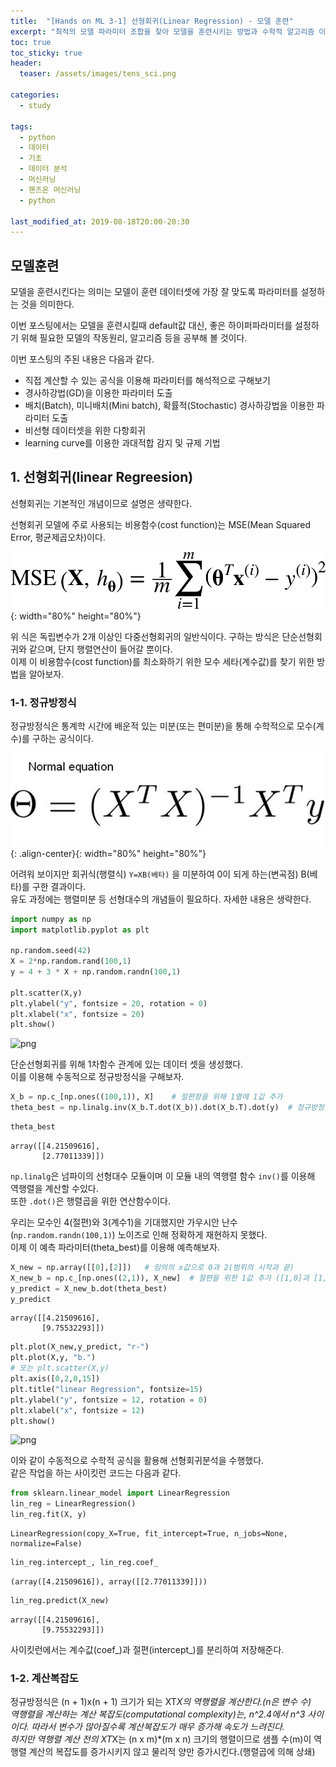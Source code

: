 ```yaml
---
title:  "[Hands on ML 3-1] 선형회귀(Linear Regression) - 모델 훈련"
excerpt: "최적의 모델 파라미터 조합을 찾아 모델을 훈련시키는 방법과 수학적 알고리즘 이론에 대해 알아보자"
toc: true
toc_sticky: true
header:
  teaser: /assets/images/tens_sci.png

categories:
  - study

tags:
  - python
  - 데이터
  - 기초
  - 데이터 분석
  - 머신러닝
  - 핸즈온 머신러닝
  - python

last_modified_at: 2019-08-18T20:00-20:30
---
```


## 모델훈련  

모델을 훈련시킨다는 의미는 모델이 훈련 데이터셋에 가장 잘 맞도록 파라미터를 설정하는 것을 의미한다.  

이번 포스팅에서는 모델을 훈련시킬때 default값 대신, 좋은 하이퍼파라미터를 설정하기 위해 필요한 모델의 작동원리, 알고리즘 등을 공부해 볼 것이다.  

이번 포스팅의 주된 내용은 다음과 같다.  

- 직접 계산할 수 있는 공식을 이용해 파라미터를 해석적으로 구해보기  
- 경사하강법(GD)을 이용한 파라미터 도출  
- 배치(Batch), 미니배치(Mini batch), 확률적(Stochastic) 경사하강법을 이용한 파라미터 도출  
- 비선형 데이터셋을 위한 다항회귀  
- learning curve를 이용한 과대적합 감지 및 규제 기법  

## 1. 선형회귀(linear Regreesion)  

선형회귀는 기본적인 개념이므로 설명은 생략한다.  

선형회귀 모델에 주로 사용되는 비용함수(cost function)는 MSE(Mean Squared Error, 평균제곱오차)이다.  

![png](/assets/images/ML/chap3/mse_func.png){: width="80%" height="80%"}  

위 식은 독립변수가 2개 이상인 다중선형회귀의 일반식이다. 구하는 방식은 단순선형회귀와 같으며, 단지 행렬연산이 들어갈 뿐이다.  
이제 이 비용함수(cost function)를 최소화하기 위한 모수 세타(계수값)를 찾기 위한 방법을 알아보자.  

### 1-1. 정규방정식  

정규방정식은 통계학 시간에 배운적 있는 미분(또는 편미분)을 통해 수학적으로 모수(계수)를 구하는 공식이다.  

![jpg](/assets/images/ML/chap3/normal_equation.jpg){: .align-center}{: width="80%" height="80%"}

어려워 보이지만 회귀식(행렬식) `Y=XB(베타)` 을 미분하여 0이 되게 하는(변곡점) B(베타)를 구한 결과이다.  
유도 과정에는 행렬미분 등 선형대수의 개념들이 필요하다. 자세한 내용은 생략한다.  


```python
import numpy as np
import matplotlib.pyplot as plt

np.random.seed(42)
X = 2*np.random.rand(100,1)
y = 4 + 3 * X + np.random.randn(100,1)

plt.scatter(X,y)
plt.ylabel("y", fontsize = 20, rotation = 0)
plt.xlabel("x", fontsize = 20)
plt.show()
```


![png](output_11_0.png)


단순선형회귀를 위해 1차함수 관계에 있는 데이터 셋을 생성했다.  
이를 이용해 수동적으로 정규방정식을 구해보자.  


```python
X_b = np.c_[np.ones((100,1)), X]    # 절편항을 위해 1열에 1값 추가
theta_best = np.linalg.inv(X_b.T.dot(X_b)).dot(X_b.T).dot(y)  # 정규방정식
```


```python
theta_best
```




    array([[4.21509616],
           [2.77011339]])



`np.linalg`은 넘파이의 선형대수 모듈이며 이 모듈 내의 역행렬 함수 `inv()`를 이용해 역행렬을 계산할 수있다.  
또한 `.dot()`은 행렬곱을 위한 연산함수이다.  

우리는 모수인 4(절편)와 3(계수1)을 기대했지만 가우시안 난수(`np.random.randn(100,1)`) 노이즈로 인해 정확하게 재현하지 못했다.  
이제 이 예측 파라미터(theta_best)를 이용해 예측해보자.  


```python
X_new = np.array([[0],[2]])   # 임의의 x값으로 0과 2(범위의 시작과 끝)  
X_new_b = np.c_[np.ones((2,1)), X_new]  # 절편을 위한 1값 추가 ([1,0]과 [1,2])
y_predict = X_new_b.dot(theta_best)
y_predict
```




    array([[4.21509616],
           [9.75532293]])




```python
plt.plot(X_new,y_predict, "r-")
plt.plot(X,y, "b.")
# 또는 plt.scatter(X,y)
plt.axis([0,2,0,15])
plt.title("linear Regression", fontsize=15)
plt.ylabel("y", fontsize = 12, rotation = 0)
plt.xlabel("x", fontsize = 12)
plt.show()
```


![png](output_18_0.png)


이와 같이 수동적으로 수학적 공식을 활용해 선형회귀분석을 수행했다.  
같은 작업을 하는 사이킷런 코드는 다음과 같다.  


```python
from sklearn.linear_model import LinearRegression
lin_reg = LinearRegression()
lin_reg.fit(X, y)
```




    LinearRegression(copy_X=True, fit_intercept=True, n_jobs=None, normalize=False)




```python
lin_reg.intercept_, lin_reg.coef_ 
```




    (array([4.21509616]), array([[2.77011339]]))




```python
lin_reg.predict(X_new)
```




    array([[4.21509616],
           [9.75532293]])



사이킷런에서는 계수값(coef_)과 절편(intercept_)를 분리하여 저장해준다.  

### 1-2. 계산복잡도  

정규방정식은 (n + 1)x(n + 1) 크기가 되는 XT*X의 역행렬을 계산한다.(n은 변수 수)  
역행렬을 계산하는 계산 복잡도(computational complexity)는, n^2.4에서 n^3 사이이다. 따라서 변수가 많아질수록 계산복잡도가 매우 증가해 속도가 느려진다.  
하지만 역행렬 계산 전의 XT*X는 (n x m)*(m x n) 크기의 행렬이므로 샘플 수(m)이 역행렬 계산의 복잡도를 증가시키지 않고 물리적 양만 증가시킨다.(행렬곱에 의해 상쇄)  

